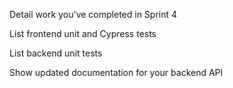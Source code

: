 Detail work you've completed in Sprint 4


List frontend unit and Cypress tests


List backend unit tests


Show updated documentation for your backend API 

